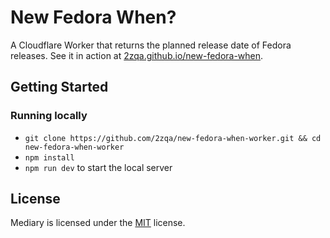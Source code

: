 # New Fedora When?

A Cloudflare Worker that returns the planned release date of Fedora releases. See it in action at [2zqa.github.io/new-fedora-when](https://2zqa.github.io/new-fedora-when/).

## Getting Started

### Running locally

* `git clone https://github.com/2zqa/new-fedora-when-worker.git && cd new-fedora-when-worker`
* `npm install`
* `npm run dev` to start the local server

## License

Mediary is licensed under the [MIT](LICENSE) license.
